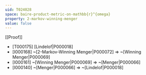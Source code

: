 ```yaml
---
uid: T024028
space: baire-product-metric-on-mathbb{r}^{omega}
property: 2-markov-winning-menger
value: false
---
```

[[Proof]]

* [T000175] [Lindelof|P000018]
* [I000168] ~[2-Markov-Winning Menger|P000072] => ~[Winning Menger|P000069]
* [I000161] ~[Winning Menger|P000069] => ~[Menger|P000066]
* [I000140] ~[Menger|P000066] => ~[Lindelof|P000018]

